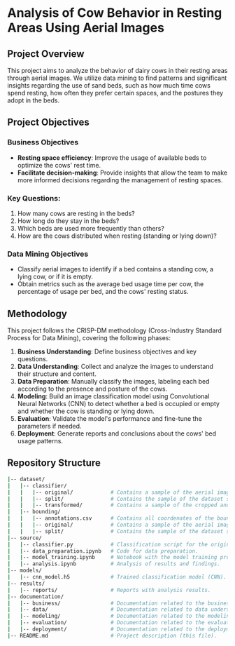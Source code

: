# Analysis of Cow Behavior in Resting Areas Using Aerial Images

## Project Overview

This project aims to analyze the behavior of dairy cows in their resting areas through aerial images. We utilize data mining to find patterns and significant insights regarding the use of sand beds, such as how much time cows spend resting, how often they prefer certain spaces, and the postures they adopt in the beds.

## Project Objectives

### Business Objectives
- **Resting space efficiency**: Improve the usage of available beds to optimize the cows' rest time.
- **Facilitate decision-making**: Provide insights that allow the team to make more informed decisions regarding the management of resting spaces.

### Key Questions:
1. How many cows are resting in the beds?
2. How long do they stay in the beds?
3. Which beds are used more frequently than others?
4. How are the cows distributed when resting (standing or lying down)?

### Data Mining Objectives
- Classify aerial images to identify if a bed contains a standing cow, a lying cow, or if it is empty.
- Obtain metrics such as the average bed usage time per cow, the percentage of usage per bed, and the cows' resting status.

## Methodology

This project follows the CRISP-DM methodology (Cross-Industry Standard Process for Data Mining), covering the following phases:

1. **Business Understanding**: Define business objectives and key questions.
2. **Data Understanding**: Collect and analyze the images to understand their structure and content.
3. **Data Preparation**: Manually classify the images, labeling each bed according to the presence and posture of the cows.
4. **Modeling**: Build an image classification model using Convolutional Neural Networks (CNN) to detect whether a bed is occupied or empty and whether the cow is standing or lying down.
5. **Evaluation**: Validate the model's performance and fine-tune the parameters if needed.
6. **Deployment**: Generate reports and conclusions about the cows' bed usage patterns.

## Repository Structure

```bash
|-- dataset/
|   |-- classifier/
|   |   |-- original/            # Contains a sample of the aerial images (1920x1080 px) used for the classifier model.
|   |   |-- split/               # Contains the sample of the dataset split into train, test, and validation.
|   |   |-- transformed/         # Contains a sample of the cropped and classified images transformed for the classifier model.
|   |-- bounding/
|   |   |-- annotations.csv      # Contains all coordenates of the bounding box data for every image in the dataset.
|   |   |-- original/            # Contains a sample of the aerial images (1920x1080 px) used for the bounding box model.
|   |   |-- split/               # Contains the sample of the dataset split into train, test, and validation.
|-- source/
|   |-- classifier.py            # Classification script for the original dataset.
|   |-- data_preparation.ipynb   # Code for data preparation.
|   |-- model_training.ipynb     # Notebook with the model training process.
|   |-- analysis.ipynb           # Analysis of results and findings.
|-- models/
|   |-- cnn_model.h5             # Trained classification model (CNN).
|-- results/
|   |-- reports/                 # Reports with analysis results.
|-- documentation/
|   |-- business/                # Documentation related to the business understanding phase.
|   |-- data/                    # Documentation related to data understanding and preparation phases.
|   |-- modeling/                # Documentation related to the modeling phase.
|   |-- evaluation/              # Documentation related to the evaluation phase.
|   |-- deployment/              # Documentation related to the deployment phase.
|-- README.md                    # Project description (this file).
